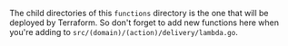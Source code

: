 The child directories of this `functions` directory is the one that will be deployed by Terraform.
So don't forget to add new functions here when you're adding to `src/(domain)/(action)/delivery/lambda.go`.